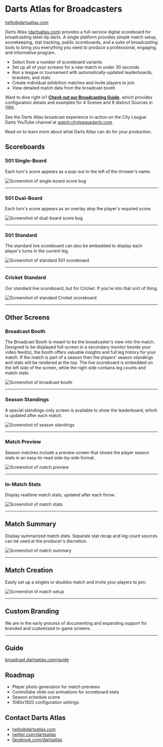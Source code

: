 # Darts Atlas for Broadcasters

[hello@dartsatlas.com](mailto:hello@dartsatlas.com)

Darts Atlas ([dartsatlas.com](https://www.dartsatlas.com)) provides a full-service digital scoreboard for broadcasting steel-tip darts. A single platform provides simple match setup, scorekeeping, stat tracking, public scoreboards, and a suite of broadcasting tools to bring you everything you need to produce a professional, engaging, and informative program.

- Select from a number of scoreboard variants
- Set up all of your screens for a new match in under 30 seconds
- Run a league or tournament with automatically-updated leaderboards, brackets, and stats
- Create individual exhibition matches and invite players to join
- View detailed match data from the broadcast booth

Want to dive right in? **[Check out our Broadcasting Guide](/guide)**, which provides configuration details and examples for 4 Scenes and 9 distinct Sources in OBS.

See the Darts Atlas broadcast experience in-action on the City League Darts YouTube channel at [watch.cityleaguedarts.com](https://watch.cityleaguedarts.com).

Read on to learn more about what Darts Atlas can do for your production.

## Scoreboards

### 501 Single-Board

Each turn's score appears as a pop-out to the left of the thrower's name.

![Screenshot of single-board score bug](images/single-board.jpg)

---

### 501 Dual-Board

Each turn's score appears as an overlay atop the player's required score.

![Screenshot of dual-board score bug](images/dual-board.jpg)

---

### 501 Standard

The standard live scoreboard can also be embedded to display each player's turns in the current leg.

![Screenshot of standard 501 scoreboard](images/standard-501.jpg)

---

### Cricket Standard

Our standard live scoreboard, but for Cricket. If you're into that sort of thing.

![Screenshot of standard Cricket scoreboard](images/standard-cricket.jpg)

---

## Other Screens

### Broadcast Booth

The Broadcast Booth is meant to be the broadcaster's view into the match. Designed to be displayed full-screen in a secondary monitor beside your video feed(s), the booth offers valuable insights and full leg history for your match. If the match is part of a season then the players' season standings and stats will be rendered at the top. The live scoreboard is embedded on the left side of the screen, while the right side contains leg counts and match stats.

![Screenshot of broadcast booth](images/broadcast_booth.png)

---

### Season Standings

A special standings-only screen is available to show the leaderboard, which is updated after each match.

![Screenshot of season standings](images/season-standings.jpg)

---

### Match Preview

Season matches include a preview screen that shows the player season stats in an easy-to-read side-by-side format.

![Screenshot of match preview](images/match-preview.jpg)

---

### In-Match Stats

Display realtime match stats, updated after each throw.

![Screenshot of match stats](images/match-stats.jpg)

---

## Match Summary

Display summarized match stats. Separate stat recap and leg count sources can be used at the producer's discretion.

![Screenshot of match summary](images/match-summary.jpg)

---

## Match Creation

Easily set up a singles or doubles match and invite your players to join.

![Screenshot of match setup](images/match-setup.jpg)

---

## Custom Branding

We are in the early process of documenting and expanding support for branded and customized in-game screens.

---

## Guide

[broadcast.dartsatlas.com/guide](/guide)

## Roadmap

- Player photo generation for match previews
- Controllabe slide-out animations for scoreboard stats
- Season schedule scene
- 1080x1920 configuration settings

## Contact Darts Atlas

- [hello@dartsatlas.com](mailto:hello@dartsatlas.com)
- [twitter.com/dartsatlas](https://www.twitter.com/dartsatlas)
- [facebook.com/dartsatlas](https://www.facebook.com/dartsatlas)

